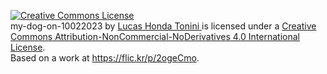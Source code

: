 <a rel="license" href="http://creativecommons.org/licenses/by-nc-nd/4.0/"><img alt="Creative Commons License" style="border-width:0" src="https://i.creativecommons.org/l/by-nc-nd/4.0/88x31.png" /></a><br /><span xmlns:dct="http://purl.org/dc/terms/" href="http://purl.org/dc/dcmitype/StillImage" property="dct:title" rel="dct:type">my-dog-on-10022023</span> by <a xmlns:cc="http://creativecommons.org/ns#" href="https://GitHub.com/LucasHT22" property="cc:attributionName" rel="cc:attributionURL">Lucas Honda Tonini </a> is licensed under a <a rel="license" href="http://creativecommons.org/licenses/by-nc-nd/4.0/">Creative Commons Attribution-NonCommercial-NoDerivatives 4.0 International License</a>.<br />Based on a work at <a xmlns:dct="http://purl.org/dc/terms/" href="https://flic.kr/p/2ogeCmo" rel="dct:source">https://flic.kr/p/2ogeCmo</a>.
